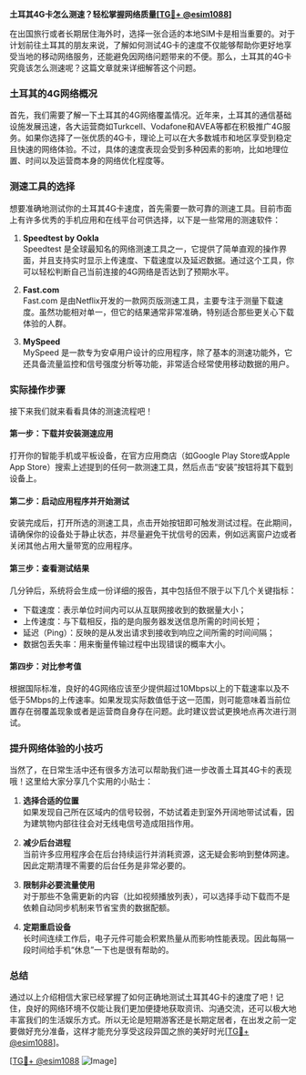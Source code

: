 **土耳其4G卡怎么测速？轻松掌握网络质量[[TG💪+ @esim1088](https://t.me/s/esim1088)]**

在出国旅行或者长期居住海外时，选择一张合适的本地SIM卡是相当重要的。对于计划前往土耳其的朋友来说，了解如何测试4G卡的速度不仅能够帮助你更好地享受当地的移动网络服务，还能避免因网络问题带来的不便。那么，土耳其的4G卡究竟该怎么测速呢？这篇文章就来详细解答这个问题。

### 土耳其的4G网络概况

首先，我们需要了解一下土耳其的4G网络覆盖情况。近年来，土耳其的通信基础设施发展迅速，各大运营商如Turkcell、Vodafone和AVEA等都在积极推广4G服务。如果你选择了一张优质的4G卡，理论上可以在大多数城市和地区享受到稳定且快速的网络体验。不过，具体的速度表现会受到多种因素的影响，比如地理位置、时间以及运营商本身的网络优化程度等。

### 测速工具的选择

想要准确地测试你的土耳其4G卡速度，首先需要一款可靠的测速工具。目前市面上有许多优秀的手机应用和在线平台可供选择，以下是一些常用的测速软件：

1. **Speedtest by Ookla**  
   Speedtest 是全球最知名的网络测速工具之一，它提供了简单直观的操作界面，并且支持实时显示上传速度、下载速度以及延迟数据。通过这个工具，你可以轻松判断自己当前连接的4G网络是否达到了预期水平。

2. **Fast.com**  
   Fast.com 是由Netflix开发的一款网页版测速工具，主要专注于测量下载速度。虽然功能相对单一，但它的结果通常非常准确，特别适合那些更关心下载体验的人群。

3. **MySpeed**  
   MySpeed 是一款专为安卓用户设计的应用程序，除了基本的测速功能外，它还具备流量监控和信号强度分析等功能，非常适合经常使用移动数据的用户。

### 实际操作步骤

接下来我们就来看看具体的测速流程吧！

#### 第一步：下载并安装测速应用
打开你的智能手机或平板设备，在官方应用商店（如Google Play Store或Apple App Store）搜索上述提到的任何一款测速工具，然后点击“安装”按钮将其下载到设备上。

#### 第二步：启动应用程序并开始测试
安装完成后，打开所选的测速工具，点击开始按钮即可触发测试过程。在此期间，请确保你的设备处于静止状态，并尽量避免干扰信号的因素，例如远离窗户边或者关闭其他占用大量带宽的应用程序。

#### 第三步：查看测试结果
几分钟后，系统将会生成一份详细的报告，其中包括但不限于以下几个关键指标：
- 下载速度：表示单位时间内可以从互联网接收到的数据量大小；
- 上传速度：与下载相反，指的是向服务器发送信息所需的时间长短；
- 延迟（Ping）：反映的是从发出请求到接收到响应之间所需的时间间隔；
- 数据包丢失率：用来衡量传输过程中出现错误的概率大小。

#### 第四步：对比参考值
根据国际标准，良好的4G网络应该至少提供超过10Mbps以上的下载速率以及不低于5Mbps的上传速率。如果发现实际数值低于这一范围，则可能意味着当前位置存在弱覆盖现象或者是运营商自身存在问题。此时建议尝试更换地点再次进行测试。

### 提升网络体验的小技巧

当然了，在日常生活中还有很多方法可以帮助我们进一步改善土耳其4G卡的表现哦！这里给大家分享几个实用的小贴士：

1. **选择合适的位置**  
   如果发现自己所在区域内的信号较弱，不妨试着走到室外开阔地带试试看，因为建筑物内部往往会对无线电信号造成阻挡作用。

2. **减少后台进程**  
   当前许多应用程序会在后台持续运行并消耗资源，这无疑会影响到整体网速。因此定期清理不需要的后台任务是非常必要的。

3. **限制非必要流量使用**  
   对于那些不急需更新的内容（比如视频播放列表），可以选择手动下载而不是依赖自动同步机制来节省宝贵的数据配额。

4. **定期重启设备**  
   长时间连续工作后，电子元件可能会积累热量从而影响性能表现。因此每隔一段时间给手机“休息”一下也是很有帮助的。

### 总结

通过以上介绍相信大家已经掌握了如何正确地测试土耳其4G卡的速度了吧！记住，良好的网络环境不仅能让我们更加便捷地获取资讯、沟通交流，还可以极大地丰富我们的生活娱乐方式。所以无论是短期游客还是长期定居者，在出发之前一定要做好充分准备，这样才能充分享受这段异国之旅的美好时光[[TG💪+ @esim1088](https://t.me/s/esim1088)]。

[[TG💪+ @esim1088](https://t.me/s/esim1088) ![Image](https://i.postimg.cc/4NQfJmqS/Snipaste-2025-05-13-00-14-12.png)]
